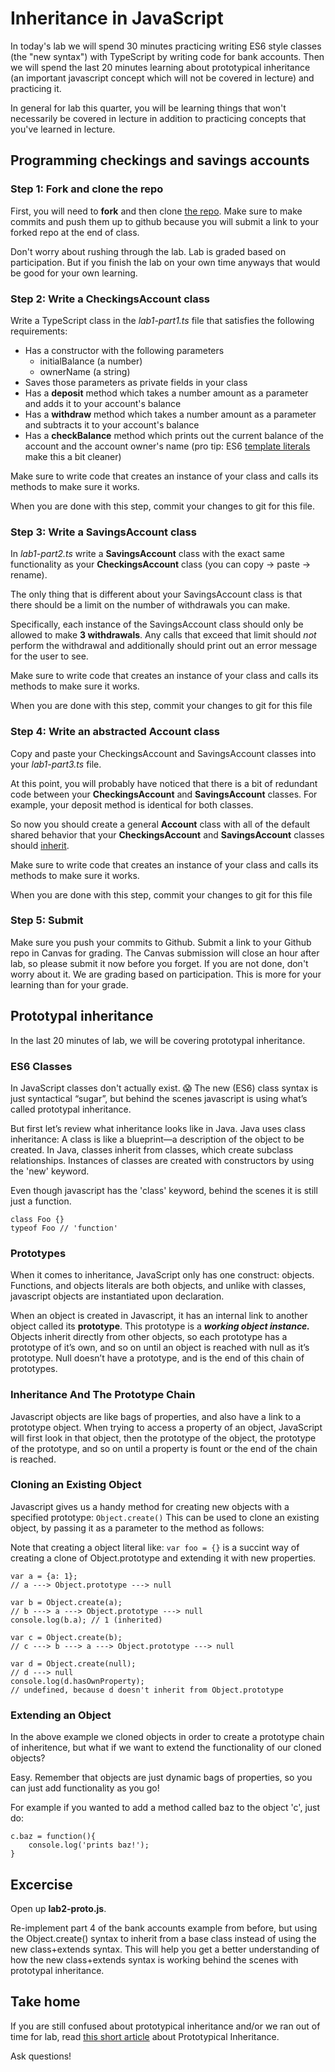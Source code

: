 # Inheritance in JavaScript

In today's lab we will spend 30 minutes practicing writing ES6 style classes (the "new syntax") with TypeScript by writing code for bank accounts. Then we will spend the last 20 minutes learning about prototypical inheritance (an important javascript concept which will not be covered in lecture) and practicing it.

In general for lab this quarter, you will be learning things that won't necessarily be covered in lecture in addition to practicing concepts that you've learned in lecture.

## Programming checkings and savings accounts

### Step 1: Fork and clone the repo

First, you will need to **fork** and then clone [the repo](https://github.com/info498e-w17/lab2-inheritance). Make sure to make commits and push them up to github because you will submit a link to your forked repo at the end of class.

Don't worry about rushing through the lab. Lab is graded based on participation. But if you finish the lab on your own time anyways that would be good for your own learning. 

### Step 2: Write a CheckingsAccount class

Write a TypeScript class in the *lab1-part1.ts* file that satisfies the following requirements:

* Has a constructor with the following parameters
	* initialBalance (a number)
	* ownerName (a string)
* Saves those parameters as private fields in your class
* Has a **deposit** method which takes a number amount as a parameter and adds it to your account's balance
* Has a **withdraw** method which takes a number amount as a parameter and subtracts it to your account's balance
* Has a **checkBalance** method which prints out the current balance of the account and the account owner's name (pro tip: ES6 [template literals](https://developer.mozilla.org/en-US/docs/Web/JavaScript/Reference/Template_literals) make this a bit cleaner)

Make sure to write code that creates an instance of your class and calls its methods to make sure it works.

When you are done with this step, commit your changes to git for this file.

### Step 3: Write a SavingsAccount class

In *lab1-part2.ts* write a **SavingsAccount** class with the exact same functionality as your **CheckingsAccount** class (you can copy -> paste -> rename).

The only thing that is different about your SavingsAccount class is that there should be a limit on the number of withdrawals you can make.

Specifically, each instance of the SavingsAccount class should only be allowed to make **3 withdrawals**. Any calls that exceed that limit should *not* perform the withdrawal and additionally should print out an error message for the user to see.

Make sure to write code that creates an instance of your class and calls its methods to make sure it works.

When you are done with this step, commit your changes to git for this file


### Step 4: Write an abstracted Account class

Copy and paste your CheckingsAccount and SavingsAccount classes into your *lab1-part3.ts* file.

At this point, you will probably have noticed that there is a bit of redundant code between your **CheckingsAccount** and **SavingsAccount** classes. For example, your deposit method is identical for both classes.

So now you should create a general **Account** class with all of the default shared behavior that your **CheckingsAccount** and **SavingsAccount** classes should [inherit](http://www.typescriptlang.org/docs/handbook/classes.html#inheritance). 

Make sure to write code that creates an instance of your class and calls its methods to make sure it works.

When you are done with this step, commit your changes to git for this file

### Step 5: Submit

Make sure you push your commits to Github. Submit a link to your Github repo in Canvas for grading. The Canvas submission will close an hour after lab, so please submit it now before you forget. If you are not done, don't worry about it. We are grading based on participation. This is more for your learning than for your grade.


## Prototypal inheritance

In the last 20 minutes of lab, we will be covering prototypal inheritance.

### ES6 Classes
In JavaScript classes don't actually exist. 😱 The new (ES6) class syntax is just syntactical “sugar”, but behind the scenes javascript is using what’s called prototypal inheritance.

But first let’s review what inheritance looks like in Java. Java uses class inheritance: A class is like a blueprint—a description of the object to be created. In Java, classes inherit from classes, which create subclass relationships. Instances of classes are created with constructors by using the 'new' keyword.

Even though javascript has the 'class' keyword, behind the scenes it is still just a function.
```
class Foo {}
typeof Foo // 'function'
```

### Prototypes
When it comes to inheritance, JavaScript only has one construct: objects. Functions, and objects literals are both objects, and unlike with classes, javascript objects are instantiated upon declaration.

When an object is created in Javascript, it has an internal link to another object called its **prototype**. This prototype is a ***working object instance.*** Objects inherit directly from other objects, so each prototype has a prototype of it’s own, and so on until an object is reached with null as it’s prototype. Null doesn’t have a prototype, and is the end of this chain of prototypes.


### Inheritance And The Prototype Chain
Javascript objects are like bags of properties, and also have a link to a prototype object. When trying to access a property of an object, JavaScript will first look in that object, then the prototype of the object, the prototype of the prototype, and so on until a property is fount or the end of the chain is reached.

### Cloning an Existing Object
Javascript gives us a handy method for creating new objects with a specified prototype: `Object.create()` This can be used to clone an existing object, by passing it as a parameter to the method as follows:

Note that creating a object literal like: `var foo = {}` is a succint way of creating a clone of Object.prototype and extending it with new properties.

```
var a = {a: 1}; 
// a ---> Object.prototype ---> null

var b = Object.create(a);
// b ---> a ---> Object.prototype ---> null
console.log(b.a); // 1 (inherited)

var c = Object.create(b);
// c ---> b ---> a ---> Object.prototype ---> null

var d = Object.create(null);
// d ---> null
console.log(d.hasOwnProperty); 
// undefined, because d doesn't inherit from Object.prototype
```

### Extending an Object
In the above example we cloned objects in order to create a prototype chain of inheritence, but what if we want to extend the functionality of our cloned objects?

Easy. Remember that objects are just dynamic bags of properties, so you can just add functionality as you go!

For example if you wanted to add a method called baz to the object 'c', just do:
```
c.baz = function(){
	console.log('prints baz!');
}
```

## Excercise

Open up **lab2-proto.js**.

Re-implement part 4 of the bank accounts example from before, but using the Object.create() syntax to inherit from a base class instead of using the new class+extends syntax. This will help you get a better understanding of how the new class+extends syntax is working behind the scenes with prototypal inheritance.

## Take home

If you are still confused about prototypical inheritance and/or we ran out of time for lab, read [this short article](https://developer.mozilla.org/en-US/docs/Web/JavaScript/Inheritance_and_the_prototype_chain) about Prototypical Inheritance.

Ask questions!
